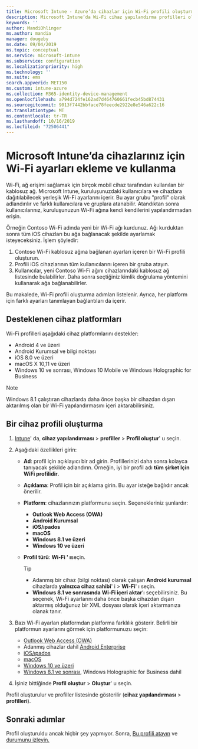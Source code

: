 ```yaml
---
title: Microsoft Intune - Azure’da cihazlar için Wi-Fi profili oluşturma | Microsoft Docs
description: Microsoft Intune’da Wi-Fi cihaz yapılandırma profilleri oluşturmak için adımları inceleyin. Android, Android Enterprise, Android bilgi noktası, iOS, macOS, Windows 10 ve üzeri ve Windows holographic for Business için Profiller oluşturun. Bu profilleri kullanarak sertifika kullanmak için bir Wi-Fi bağlantısı oluşturmak, EAP türü seçmek, kimlik doğrulama yöntemi seçmek, proxy etkinleştirmek gibi pek çok şey yapabilirsiniz.
keywords: ''
author: MandiOhlinger
ms.author: mandia
manager: dougeby
ms.date: 09/04/2019
ms.topic: conceptual
ms.service: microsoft-intune
ms.subservice: configuration
ms.localizationpriority: high
ms.technology: ''
ms.suite: ems
search.appverid: MET150
ms.custom: intune-azure
ms.collection: M365-identity-device-management
ms.openlocfilehash: a794d724fe162ad7d464760661fecb45bd874431
ms.sourcegitcommit: 9013f7442bbface78feecde2922e8e546a622c16
ms.translationtype: MT
ms.contentlocale: tr-TR
ms.lasthandoff: 10/16/2019
ms.locfileid: "72506441"
---
```

# <a name="add-and-use-wi-fi-settings-on-your-devices-in-microsoft-intune"></a>Microsoft Intune’da cihazlarınız için Wi-Fi ayarları ekleme ve kullanma

Wi-Fi, ağ erişimi sağlamak için birçok mobil cihaz tarafından kullanılan bir kablosuz ağ. Microsoft Intune, kuruluşunuzdaki kullanıcılara ve cihazlara dağıtılabilecek yerleşik Wi-Fi ayarlarını içerir. Bu ayar grubu "profil" olarak adlandırılır ve farklı kullanıcılara ve gruplara atanabilir. Atandıktan sonra kullanıcılarınız, kuruluşunuzun Wi-Fi ağına kendi kendilerini yapılandırmadan erişin.

Örneğin Contoso Wi-Fi adında yeni bir Wi-Fi ağı kurdunuz. Ağı kurduktan sonra tüm iOS cihazları bu ağa bağlanacak şekilde ayarlamak isteyeceksiniz. İşlem şöyledir:

1. Contoso Wi-Fi kablosuz ağına bağlanan ayarları içeren bir Wi-Fi profili oluşturun.
2. Profili iOS cihazlarının tüm kullanıcılarını içeren bir gruba atayın.
3. Kullanıcılar, yeni Contoso Wi-Fi ağını cihazlarındaki kablosuz ağ listesinde bulabilirler. Daha sonra seçtiğiniz kimlik doğrulama yöntemini kullanarak ağa bağlanabilirler.

Bu makalede, Wi-Fi profili oluşturma adımları listelenir. Ayrıca, her platform için farklı ayarları tanımlayan bağlantıları da içerir.

## <a name="supported-device-platforms"></a>Desteklenen cihaz platformları

Wi-Fi profilleri aşağıdaki cihaz platformlarını destekler:

- Android 4 ve üzeri
- Android Kurumsal ve bilgi noktası
- iOS 8.0 ve üzeri
- macOS X 10,11 ve üzeri
- Windows 10 ve sonrası, Windows 10 Mobile ve Windows Holographic for Business

> [!NOTE]
> Windows 8.1 çalıştıran cihazlarda daha önce başka bir cihazdan dışarı aktarılmış olan bir Wi-Fi yapılandırmasını içeri aktarabilirsiniz.

## <a name="create-a-device-profile"></a>Bir cihaz profili oluşturma

1. [Intune](https://go.microsoft.com/fwlink/?linkid=2090973)' da, **cihaz yapılandırması** > **profiller** > **Profil oluştur**' u seçin.
2. Aşağıdaki özellikleri girin:

    - **Ad**: profil için açıklayıcı bir ad girin. Profillerinizi daha sonra kolayca tanıyacak şekilde adlandırın. Örneğin, iyi bir profil adı **tüm şirket Için WiFi profilidir**.
    - **Açıklama**: Profil için bir açıklama girin. Bu ayar isteğe bağlıdır ancak önerilir.
    - **Platform**: cihazlarınızın platformunu seçin. Seçenekleriniz şunlardır:

      - **Outlook Web Access (OWA)**
      - **Android Kurumsal**
      - **iOS/ıpados**
      - **macOS**
      - **Windows 8.1 ve üzeri**
      - **Windows 10 ve üzeri**

    - **Profil türü**: **Wi-Fi ' ı**seçin.

      > [!TIP]
      >
      > - Adanmış bir cihaz (bilgi noktası) olarak çalışan **Android kurumsal** cihazlarda **yalnızca cihaz sahibi**' i  > **Wi-Fi**' ı seçin.
      > - **Windows 8.1 ve sonrasında** **Wi-Fi içeri aktar**’ı seçebilirsiniz. Bu seçenek, Wi-Fi ayarlarını daha önce başka cihazdan dışarı aktarmış olduğunuz bir XML dosyası olarak içeri aktarmanıza olanak tanır.

3. Bazı Wi-Fi ayarları platformdan platforma farklılık gösterir. Belirli bir platformun ayarlarını görmek için platformunuzu seçin:

    - [Outlook Web Access (OWA)](wi-fi-settings-android.md)
    - Adanmış cihazlar dahil [Android Enterprise](wi-fi-settings-android-enterprise.md)
    - [iOS/ıpados](wi-fi-settings-ios.md)
    - [macOS](wi-fi-settings-macos.md)
    - [Windows 10 ve üzeri](wi-fi-settings-windows.md)
    - [Windows 8.1 ve sonrası](wi-fi-settings-import-windows-8-1.md), Windows Holographic for Business dahil

4. İşiniz bittiğinde **Profil oluştur** > **Oluştur**' u seçin.

Profil oluşturulur ve profiller listesinde gösterilir (**cihaz yapılandırması** > **profilleri**).

## <a name="next-steps"></a>Sonraki adımlar

Profil oluşturuldu ancak hiçbir şey yapmıyor. Sonra, [Bu profili atayın](device-profile-assign.md) ve [durumunu izleyin.](device-profile-monitor.md)
